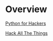 # Overview

[Python for Hackers](https://www.youtube.com/watch?v=0fC1JsN8AsM)  

[Hack All The Things](https://notes.akenofu.me/)  

